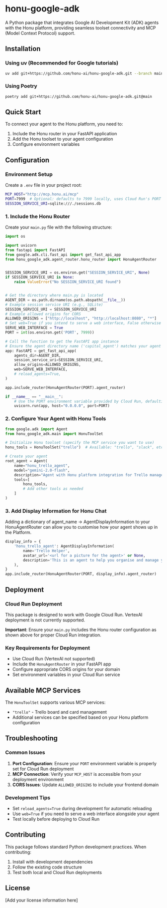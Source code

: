 # honu-google-adk

A Python package that integrates Google AI Development Kit (ADK) agents with the Honu platform, providing seamless toolset connectivity and MCP (Model Context Protocol) support.

## Installation

### Using uv (Recommended for Google tutorials)

```bash
uv add git+https://github.com/honu-ai/honu-google-adk.git --branch main
```

### Using Poetry

```bash
poetry add git+https://github.com/honu-ai/honu-google-adk.git@main
```

## Quick Start

To connect your agent to the Honu platform, you need to:

1. Include the Honu router in your FastAPI application
2. Add the Honu toolset to your agent configuration
3. Configure environment variables

## Configuration

### Environment Setup

Create a `.env` file in your project root:

```bash
MCP_HOST="http://mcp.honu.ai/mcp"
PORT=7999  # Optional: defaults to 7999 locally, uses Cloud Run's PORT in production
SESSION_SERVICE_URI=sqlite:///./sessions.db
```

### 1. Include the Honu Router

Create your `main.py` file with the following structure:

```python
import os

import uvicorn
from fastapi import FastAPI
from google.adk.cli.fast_api import get_fast_api_app
from honu_google_adk.agent_router.honu_router import HonuAgentRouter


SESSION_SERVICE_URI = os.environ.get("SESSION_SERVICE_URI", None)
if SESSION_SERVICE_URI is None:
    raise ValueError("No SESSION_SERVICE_URI found")


# Get the directory where main.py is located
AGENT_DIR = os.path.dirname(os.path.abspath(__file__))
# Example session service URI (e.g., SQLite)
SESSION_SERVICE_URI = SESSION_SERVICE_URI
# Example allowed origins for CORS
ALLOWED_ORIGINS = ["http://localhost", "http://localhost:8080", "*"]
# Set web=True if you intend to serve a web interface, False otherwise
SERVE_WEB_INTERFACE = True
PORT = int(os.environ.get('PORT', 7999))

# Call the function to get the FastAPI app instance
# Ensure the agent directory name ('capital_agent') matches your agent folder
app: FastAPI = get_fast_api_app(
    agents_dir=AGENT_DIR,
    session_service_uri=SESSION_SERVICE_URI,
    allow_origins=ALLOWED_ORIGINS,
    web=SERVE_WEB_INTERFACE,
    # reload_agents=True,
)

app.include_router(HonuAgentRouter(PORT).agent_router)

if __name__ == "__main__":
    # Use the PORT environment variable provided by Cloud Run, defaulting to 8080
    uvicorn.run(app, host="0.0.0.0", port=PORT)
```

### 2. Configure Your Agent with Honu Tools

```python
from google.adk import Agent
from honu_google_adk.main import HonuToolSet

# Initialize Honu toolset (specify the MCP service you want to use)
honu_tools = HonuToolSet("trello")  # Available: "trello", "slack", etc.

# Create your agent
root_agent = Agent(
    name="honu_trello_agent",
    model="gemini-2.0-flash",
    description="Agent with Honu platform integration for Trello management",
    tools=[
        honu_tools,
        # Add other tools as needed
    ]
)
```

### 3. Add Display Information for Honu Chat
Adding a dictionary of agent_name -> AgentDisplayInformation to your HonuAgentRouter can allow you to customise how your agent shows up in the Platform.

```python
display_info = {
    'honu_trello_agent': AgentDisplayInformation(
        name='Trello Helper',
        avatar_url='<url for a picture for the agent>' or None,
        description='This is an agent to help you organise and manage your Trello board.',
    ),
}
app.include_router(HonuAgentRouter(PORT, display_info).agent_router)
```

## Deployment

### Cloud Run Deployment

This package is designed to work with Google Cloud Run. VertexAI deployment is not currently supported.

**Important**: Ensure your `main.py` includes the Honu router configuration as shown above for proper Cloud Run integration.

### Key Requirements for Deployment

- Use Cloud Run (VertexAI not supported)
- Include the `HonuAgentRouter` in your FastAPI app
- Configure appropriate CORS origins for your domain
- Set environment variables in your Cloud Run service

## Available MCP Services

The `HonuToolSet` supports various MCP services:

- `"trello"` - Trello board and card management
- Additional services can be specified based on your Honu platform configuration

## Troubleshooting

### Common Issues

1. **Port Configuration**: Ensure your `PORT` environment variable is properly set for Cloud Run deployment
2. **MCP Connection**: Verify your `MCP_HOST` is accessible from your deployment environment
3. **CORS Issues**: Update `ALLOWED_ORIGINS` to include your frontend domain

### Development Tips

- Set `reload_agents=True` during development for automatic reloading
- Use `web=True` if you need to serve a web interface alongside your agent
- Test locally before deploying to Cloud Run

## Contributing

This package follows standard Python development practices. When contributing:

1. Install with development dependencies
2. Follow the existing code structure
3. Test both local and Cloud Run deployments

## License

[Add your license information here]

